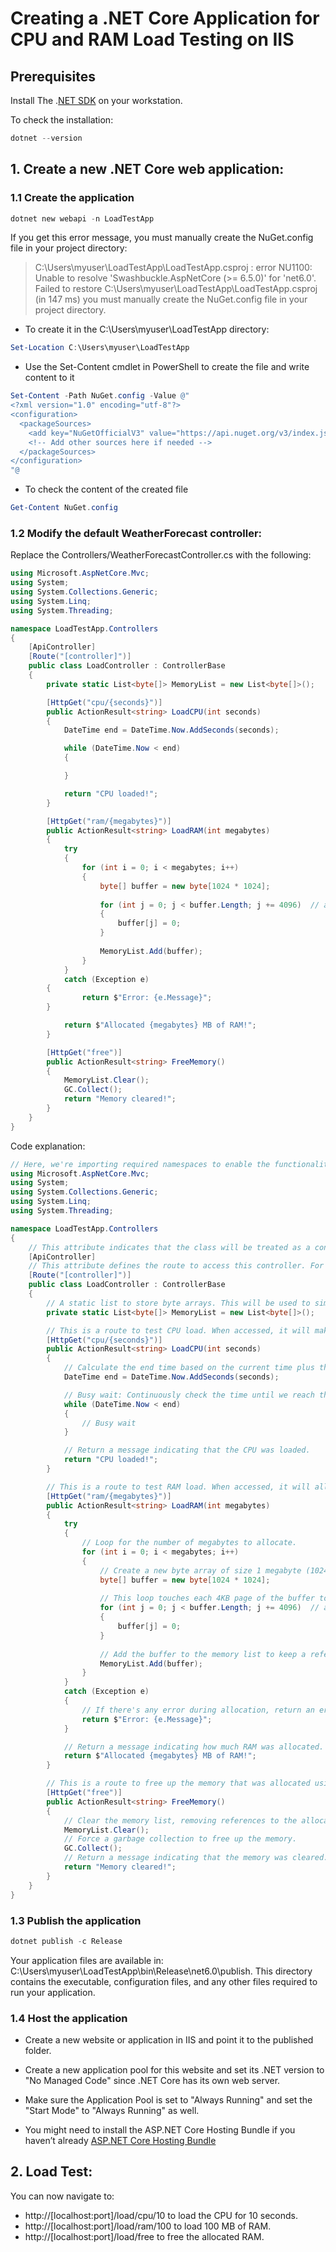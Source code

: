 # Creating a .NET Core Application for CPU and RAM Load Testing on IIS

##      Prerequisites
Install The .[NET SDK](https://dotnet.microsoft.com/en-us/download/dotnet) on your workstation.

To check the installation:

```powershell
dotnet --version
```

## 1.   Create a new .NET Core web application:
### 1.1 Create the application
```powershell
dotnet new webapi -n LoadTestApp
```
If you get this error message, you must manually create the NuGet.config file in your project directory:
> C:\Users\myuser\LoadTestApp\LoadTestApp.csproj : error NU1100: Unable to resolve 'Swashbuckle.AspNetCore (>= 6.5.0)' for 'net6.0'.
Failed to restore C:\Users\myuser\LoadTestApp\LoadTestApp.csproj (in 147 ms) you must manually create the NuGet.config file in your project directory.  

- To create it in the C:\Users\myuser\LoadTestApp directory:
```powershell
Set-Location C:\Users\myuser\LoadTestApp
```
- Use the Set-Content cmdlet in PowerShell to create the file and write content to it
```powershell
Set-Content -Path NuGet.config -Value @"
<?xml version="1.0" encoding="utf-8"?>
<configuration>
  <packageSources>
    <add key="NuGetOfficialV3" value="https://api.nuget.org/v3/index.json" />
    <!-- Add other sources here if needed -->
  </packageSources>
</configuration>
"@
```
- To check the content of the created file
```powershell
Get-Content NuGet.config
```
### 1.2   Modify the default WeatherForecast controller:

Replace the Controllers/WeatherForecastController.cs with the following:

```csharp
using Microsoft.AspNetCore.Mvc;
using System;
using System.Collections.Generic;
using System.Linq;
using System.Threading;

namespace LoadTestApp.Controllers
{
    [ApiController]
    [Route("[controller]")]
    public class LoadController : ControllerBase
    {
        private static List<byte[]> MemoryList = new List<byte[]>();

        [HttpGet("cpu/{seconds}")]
        public ActionResult<string> LoadCPU(int seconds)
        {
            DateTime end = DateTime.Now.AddSeconds(seconds);

            while (DateTime.Now < end)
            {

            }

            return "CPU loaded!";
        }

        [HttpGet("ram/{megabytes}")]
        public ActionResult<string> LoadRAM(int megabytes)
        {
            try
            {
                for (int i = 0; i < megabytes; i++)
                {
                    byte[] buffer = new byte[1024 * 1024];
            
                    for (int j = 0; j < buffer.Length; j += 4096)  // assuming 4KB pages
                    {
                        buffer[j] = 0;
                    }
            
                    MemoryList.Add(buffer);
                }
            }
            catch (Exception e)
        {
                return $"Error: {e.Message}";
        }

            return $"Allocated {megabytes} MB of RAM!";
        }

        [HttpGet("free")]
        public ActionResult<string> FreeMemory()
        {
            MemoryList.Clear();
            GC.Collect();
            return "Memory cleared!";
        }
    }
}
```
Code explanation:

```csharp
// Here, we're importing required namespaces to enable the functionality of our code.
using Microsoft.AspNetCore.Mvc;
using System;
using System.Collections.Generic;
using System.Linq;
using System.Threading;

namespace LoadTestApp.Controllers
{
    // This attribute indicates that the class will be treated as a controller in ASP.NET Core.
    [ApiController]
    // This attribute defines the route to access this controller. For instance: `/Load`
    [Route("[controller]")]
    public class LoadController : ControllerBase
    {
        // A static list to store byte arrays. This will be used to simulate RAM usage.
        private static List<byte[]> MemoryList = new List<byte[]>();

        // This is a route to test CPU load. When accessed, it will make the CPU busy for the specified number of seconds.
        [HttpGet("cpu/{seconds}")]
        public ActionResult<string> LoadCPU(int seconds)
        {
            // Calculate the end time based on the current time plus the specified seconds.
            DateTime end = DateTime.Now.AddSeconds(seconds);

            // Busy wait: Continuously check the time until we reach the end time. This loop makes the CPU busy.
            while (DateTime.Now < end)
            {
                // Busy wait
            }

            // Return a message indicating that the CPU was loaded.
            return "CPU loaded!";
        }

        // This is a route to test RAM load. When accessed, it will allocate the specified number of megabytes in RAM.
        [HttpGet("ram/{megabytes}")]
        public ActionResult<string> LoadRAM(int megabytes)
        {
            try
            {
                // Loop for the number of megabytes to allocate.
                for (int i = 0; i < megabytes; i++)
                {
                    // Create a new byte array of size 1 megabyte (1024 * 1024 bytes).
                    byte[] buffer = new byte[1024 * 1024];
            
                    // This loop touches each 4KB page of the buffer to ensure it's in the working set of memory.
                    for (int j = 0; j < buffer.Length; j += 4096)  // assuming 4KB pages
                    {
                        buffer[j] = 0;
                    }
            
                    // Add the buffer to the memory list to keep a reference to it (preventing garbage collection).
                    MemoryList.Add(buffer);
                }
            }
            catch (Exception e)
            {
                // If there's any error during allocation, return an error message.
                return $"Error: {e.Message}";
            }

            // Return a message indicating how much RAM was allocated.
            return $"Allocated {megabytes} MB of RAM!";
        }

        // This is a route to free up the memory that was allocated using the above route.
        [HttpGet("free")]
        public ActionResult<string> FreeMemory()
        {
            // Clear the memory list, removing references to the allocated buffers.
            MemoryList.Clear();
            // Force a garbage collection to free up the memory.
            GC.Collect();
            // Return a message indicating that the memory was cleared.
            return "Memory cleared!";
        }
    }
}
```

### 1.3 Publish the application
```powershell
dotnet publish -c Release
```
Your application files are available in: C:\Users\myuser\LoadTestApp\bin\Release\net6.0\publish. This directory contains the executable, configuration files, and any other files required to run your application.

### 1.4 Host the application

- Create a new website or application in IIS and point it to the published folder.

- Create a new application pool for this website and set its .NET version to "No Managed Code" since .NET Core has its own web server.

- Make sure the Application Pool is set to "Always Running" and set the "Start Mode" to "Always Running" as well.

- You might need to install the ASP.NET Core Hosting Bundle if you haven’t already [ASP.NET Core Hosting Bundle](https://dotnet.microsoft.com/download/dotnet-core/thank-you/runtime-aspnetcore-5.0.5-windows-hosting-bundle-installer)

## 2.   Load Test:

You can now navigate to:
- http://[localhost:port]/load/cpu/10 to load the CPU for 10 seconds.
- http://[localhost:port]/load/ram/100 to load 100 MB of RAM.
- http://[localhost:port]/load/free to free the allocated RAM.
